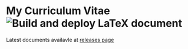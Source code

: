 # My Curriculum Vitae ![Build and deploy LaTeX document](https://github.com/le0pard/cv/workflows/Build%20and%20deploy%20LaTeX%20document/badge.svg?branch=master)

Latest documents availavle at [releases page](https://github.com/le0pard/cv/releases)
